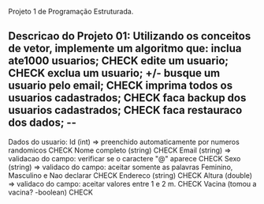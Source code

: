 Projeto 1 de Programação Estruturada.

Descricao do Projeto 01:
Utilizando os conceitos de vetor, implemente um algoritmo que:
inclua ate1000 usuarios;  CHECK
edite um usuario;     CHECK
exclua um usuario;    +/-
busque um usuario pelo email;  CHECK
imprima todos os usuarios cadastrados; CHECK
faca backup dos usuarios cadastrados;  CHECK
faca restauraco dos dados;   --
--------------------------------------------------------------
Dados do usuario:
Id (int) => preenchido automaticamente por numeros randomicos  CHECK
Nome completo (string)  CHECK
Email (string) => validacao do campo: verificar se o caractere "@" aparece  CHECK
Sexo (string) => validaco do campo: aceitar somente as palavras Feminino, Masculino e Nao declarar  CHECK
Endereco (string)  CHECK
Altura (double) => validaco do campo: aceitar valores entre 1 e 2 m.  CHECK
Vacina (tomou a vacina? -boolean)   CHECK 

